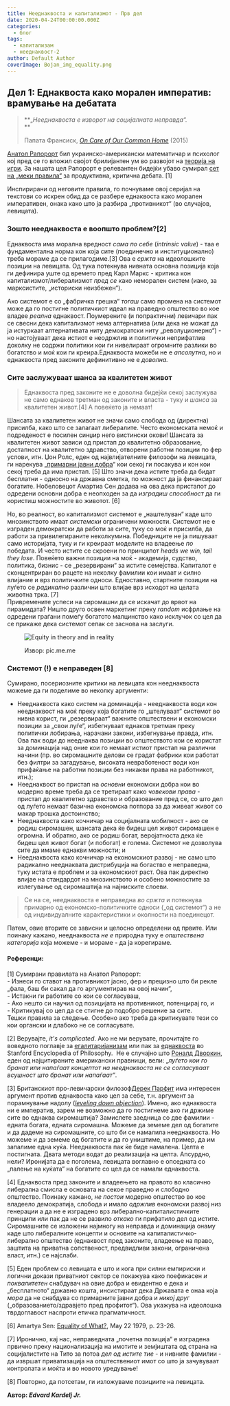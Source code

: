 ```yaml
---
title: Нееднаквоста и капитализмот - Прв дел
date: 2020-04-24T00:00:00.000Z
categories:
  - блог
tags:
  - капитализам
  - нееднаквост-2
author: Default Author
coverImage: Bojan_img_equality.png
---
```


## **Дел 1: Еднаквоста како морален императив: врамување на дебатата**

> **„_Нееднаквоста е изворот на социјалната неправда“._  
> **
> 
> Папата Франсиск, [_On Care of Our Common Home_](http://w2.vatican.va/content/francesco/en/encyclicals/documents/papa-francesco_20150524_enciclica-laudato-si.html) (2015)

[Анатол Рапорорт](https://en.wikipedia.org/wiki/Anatol_Rapoport) бил украинско-американски математичар и психолог кој пред се го вложил својот брилијантен ум во развојот на [теорија на игри](https://en.wikipedia.org/wiki/Game_theory). За нашата цел Рапорорт е релевантен бидејќи убаво сумирал [сет на „меки правила“](https://rationalwiki.org/wiki/Rapoport%27s_Rules) за продуктивна, критична дебата. \[1\]

Инспирирани од неговите правила, го почнуваме овој серијал на текстови со искрен обид да се разбере еднаквоста како морален императивен, онака како што ја разбира „противникот“ (во случајов, левицата).  

### **Зошто нееднаквоста е воопшто проблем?**\[2\]

Еднаквоста има морална вредност _сама по себе_ (_intrinsic value_) - таа е фундаментална норма кон која сите (поединечно и институционално) треба мораме да се прилагодиме.\[3\] Ова е _сржта_ на идеолошките позиции на левицата. Од тука потекнува нивната основна позиција која ги дефинира уште од времето пред Карл Маркс - критика кон капитализмот/либерализмот _пред се_ како неморален систем (иако, за марксистите, „историски неизбежен“).

Ако системот е со „фабричка грешка“ _тогаш_ само промена на системот може да го постигне политичкиот идеал на праведно општество во кое владее _реална_ еднаквост. Поумерените (и попрактични) левичари пак се свесни дека капитализмот нема алтернатива (или дека не можат да ја истуркаат алтернативата ниту демократски ниту „револуционерно“) - но настојуваат дека истиот е неодржлив и политички неприфатлив доколку не содржи политики кои ги нивелираат огромните разлики во богатство и моќ кои ги креира.Еднаквоста можеби не е _апсолутна_, но и еднаквоста пред законите дефинитивно не е _доволна._

### **Сите заслужуваат шанса за квалитетен живот**

> Еднаквоста пред законите не е доволна бидејќи секој заслужува не само еднаков третман од законите и власта - туку и _шанса_ за квалитетен живот.\[4\] А повеќето ја немаат!   

Шансата за квалитетен живот не значи само слобода од (директна) присилба, како што се залагаат либералите. Често економската немоќ и подреденост е посилен синџир него вистински окови! Шансата за квалитетен живот зависи од пристап до квалитетно образование, достапност на квалитетно здравство, отворени работни позиции по фер услови, итн. Џон Ролс, еден од највлијателните филозофи на левицата, ги нарекува „[примарни јавни добра](https://en.wikipedia.org/wiki/Primary_goods)“ кои секој ги посакува и кон кои секој треба да има пристап. \[5\] Што значи дека истите треба да бидат бесплатни - односно на државна сметка, по можност да ја финансираат богатите. Нобеловецот Амартиа Сен додава на ова дека пристапот до одредени основни добра е неопходен за да _изградиш_ _способност_ да ги користиш можностите во животот. \[6\]  

Но, во реалност, во капитализмот системот е „наштелуван“ каде што мнозинството имаат _системски_ ограничени можности. Системот не е изграден демократски да работи за сите, туку со моќ и присилба, да работи за привилегираните неколкумина. Победниците не ја пишуваат само историјата, туку и ги креираат моделите на владеење _по_ победата. И често истите се скроени по принципот _heads we win, tail they lose_. Повеќето важни позиции на моќ - академија, судство, политика, бизнис - се „резервирани“ за истите семејства. Капиталот е сконцентриран во рацете на неколку фамилии кои имаат и силно влијание и врз политичките односи. Едноставно, стартните позиции на луѓето се _радикално_ различни што влијае врз исходот на целата животна трка. \[7\]   
Привремените успеси на сиромашни да се искачат до врвот на пирамидата? Ништо друго освен маркетинг преку _random_ исфрлање на одредени граѓани помеѓу богатото малцинство како исклучок со цел да се прикаже дека системот сепак се заснова на заслуги.

<figure>

![Equity in theory and in reality](http://libertaniabackup.local/wp-content/uploads/2020/04/Bojan_img_equality.png)

<figcaption>

  
Извор: pic.me.me

</figcaption>

</figure>

### **Системот (!) е неправеден** \[8\]

Сумирано, посериозните критики на левицата кон нееднаквоста можеме да ги поделиме во неколку аргументи:

- Нееднаквоста како систем на доминација - нееднаквоста води кон нееднаквост на моќ преку која богатите го „штелуваат“ системот во нивна корист, ги „резервираат“ важните општествени и економски позиции за „свои луѓе“, избегнуваат еднаков третман преку политички лобирања, нарачани закони, избегнување правда, итн. Ова пак води до нееднаква позиции во општеството кои се користат за доминација над оние кои го немаат истиот пристап на различни начини (пр. во сиромашните делови се градат фабрики кои работат без филтри за загадување, високата невработеност води кон прифаќање на работни позиции без никакви права на работникот, итн.);
- Нееднаквост во пристап на _основни_ економски добра кои во модерно време треба да се третираат како _човекови права_ \- пристап до квалитетно здравство и образование пред се, со што дел од луѓето немаат базична економска потпора за да живеат живот со макар трошка достоинство;
- Нееднаквоста како кочничар на социјалната мобилност - ако се родиш сиромашен, шансата дека ќе бидеш цел живот сиромашен е огромна. И обратно, ако се родиш богат, веројатноста дека ќе бидеш цел живот богат (и побогат) е голема. Системот не дозволува сите да имаме еднакви можности; и
- Нееднаквоста како кочничар на економскиот развој - не само што радикално нееднаквата дистрибуција на богаство е неправедна, туку истата е проблем и за економскиот раст. Ова пак директно влијае на стандардот на мнозинството и особено можностите за излегување од сиромаштија на најниските слоеви.

> Се на се, нееднаквоста е неправедна _во сржта_ и потекнува примарно од економско-политичките односи („од системот“) а не од индивидуалните карактеристики и околности на поединецот.

Патем, овие вторите се зависни и целосно определени од првите. Или поинаку кажано, нееднаквоста _не е_ природна туку е _општествена категорија_ која можеме - и мораме - да ја корегираме.

#### Референци:

\[1\] Сумирани правилата на Анатол Рапорорт:  
\- Изнеси го ставот на противникот јасно, фер и прецизно што би рекле „фала, баш би сакал да го аргументирав на овој начин“,  
\- Истакни ги работите со кои се согласуваш,  
\- Ако нешто си научил од позицијата на противникот, потенцирај го, и  
\- Критикувај со цел да се стигне до подобро решение за сите.  
Тешки правила за следење. Особено ако треба да критикувате тези со кои органски и длабоко не се согласувате. 

\[2\] Верувајте, _it's complicated_. Ако не ми верувате, прочитајте го воведното поглавје за [егалитаријанизам](https://plato.stanford.edu/entries/egalitarianism/#EquConEquWha) или пак за [еднаквоста](https://plato.stanford.edu/entries/equality/) во Stanford Encyclopedia of Philosophy.  Не е случајно што [Роналд Дворкин](https://en.wikipedia.org/wiki/Ronald_Dworkin), еден од најцитираните американски правници, вели: „_луѓето кои го бранат или напаѓаат концептот на нееднаквоста не се согласуваат всушност што бранат или напаѓаат“_.

\[3\] Британскиот про-левичарски филозоф[Дерек Парфит](https://en.wikipedia.org/wiki/Derek_Parfit) има интересен аргумент против еднаквоста како цел за себе, т.н. аргумент за порамнување надолу ([_leveling down objection_](https://mises.org/wire/equality-and-levelling-down)). Имено, ако еднаквоста ни е императив, зарем не возможно да го постигнеме ако ги држиме сите во еднаква сиромаштија? Замислете заедница со две фамилии - едната богата, едната сиромашна. Можеме да земеме дел од богатите и да дадеме на сиромашните, со што би се намалила нееднаквоста. Но можеме и да земеме од богатите и да го уништиме, на пример, да им запалиме една куќа. Нееднаквоста пак ќе биде намалена. Целта е постигната. Двата методи водат до реализација на целта. Апсурдно, нели? Иронијата да е поголема, левицата воглавно е опседната со „палење на куќата“ на богатите со цел да се намали еднаквоста.

\[4\] Еднаквоста пред законите и владеењето на правото во класично либерална смисла e основата на секое праведно и слободно општество. Поинаку кажано, _не постои_ модерно општество во кое владеело демократија, слобода и имало _одржлив_ економски развој низ генерации а да не е изградено врз либерално-капиталистичките принципи или пак да не се развило _откако_ ги прифатило дел од истите. Сиромашните се изложени најмногу на неправда и доминација онаму каде што либералните концепти и основите на капиталистичко-либерално општество (еднаквост пред законите, владеење на право, заштита на приватна сопственост, предвидливи закони, ограничена власт, итн.) се најслаби.

\[5\] Еден проблем со левицата е што и кога при силни емпириски и логични докази приватниот сектор се покажува како поефикасен _и поквалитетен_ снабдувач на овие добра и евидентно е дека и „бесплатното“ државно кошта, инсистираат дека Државата е онаа која _мора_ да не снабдува со примарните јавни добра и _никој друг_ („образованието/здравјето пред профитот“). Ова укажува на идеолошка тврдоглавост наспроти етичка прагматичност. 

\[6\] Amartya Sen: [Equality of What?](http://www.ophi.org.uk/wp-content/uploads/Sen-1979_Equality-of-What.pdf), May 22 1979, p. 23-26.

\[7\] Иронично, кај нас, неправедната „почетна позиција“ е изградена првично преку национализација на имотите и земјиштата од страна на социјалистите на Тито за потоа _дел од истите тие_ \- и нивните фамилии - да извршат приватизација на општествениот имот со што ја зачувуваат контролата и моќта и во новото уредување!

\[8\] Повторно, да потсетам, ги изложуваме позициите на левицата.

**Автор: _Edvard Kardelj Jr._**
